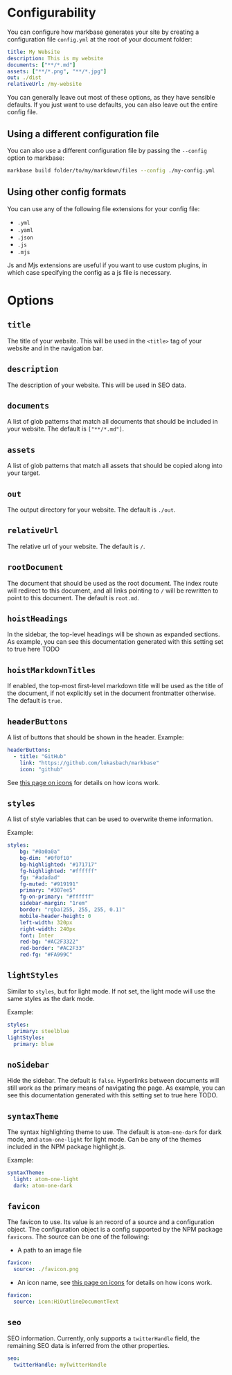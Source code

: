 # Configurability

You can configure how markbase generates your site by creating a configuration file `config.yml` at the root of your
document folder:

```yaml
title: My Website
description: This is my website
documents: ["**/*.md"]
assets: ["**/*.png", "**/*.jpg"]
out: ./dist
relativeUrl: /my-website
```

You can generally leave out most of these options, as they have sensible defaults. If you just want to use defaults,
you can also leave out the entire config file.

## Using a different configuration file

You can also use a different configuration file by passing the `--config` option to markbase:

```bash
markbase build folder/to/my/markdown/files --config ./my-config.yml
```


## Using other config formats

You can use any of the following file extensions for your config file:

- `.yml`
- `.yaml`
- `.json`
- `.js`
- `.mjs`

Js and Mjs extensions are useful if you want to use custom plugins, in which case specifying the config as a js file
is necessary.

# Options

## `title`

The title of your website. This will be used in the `<title>` tag of your website and in the navigation bar.

## `description`

The description of your website. This will be used in SEO data.

## `documents`

A list of glob patterns that match all documents that should be included in your website. The default is `["**/*.md"]`.

## `assets`

A list of glob patterns that match all assets that should be copied along into your target.

## `out`

The output directory for your website. The default is `./out`.

## `relativeUrl`

The relative url of your website. The default is `/`.

## `rootDocument`

The document that should be used as the root document. The index route will redirect to this document, and all links
pointing to `/` will be rewritten to point to this document. The default is `root.md`.

## `hoistHeadings`

In the sidebar, the top-level headings will be shown as expanded sections. As example, you can see this documentation
generated with this setting set to true here TODO

## `hoistMarkdownTitles`

If enabled, the top-most first-level markdown title will be used as the title of the document, if not explicitly set
in the document frontmatter otherwise. The default is `true`.

## `headerButtons`

A list of buttons that should be shown in the header. Example:

```yaml
headerButtons:
  - title: "GitHub"
    link: "https://github.com/lukasbach/markbase"
    icon: "github"
```

See [this page on icons](./icons.md) for details on how icons work.

## `styles`

A list of style variables that can be used to overwrite theme information.

Example:

```yaml
styles:
    bg: "#0a0a0a"
    bg-dim: "#0f0f10"
    bg-highlighted: "#171717"
    fg-highlighted: "#ffffff"
    fg: "#adadad"
    fg-muted: "#919191"
    primary: "#307ee5"
    fg-on-primary: "#ffffff"
    sidebar-margin: "1rem"
    border: "rgba(255, 255, 255, 0.1)"
    mobile-header-height: 0
    left-width: 320px
    right-width: 240px
    font: Inter
    red-bg: "#AC2F3322"
    red-border: "#AC2F33"
    red-fg: "#FA999C"
```

## `lightStyles`

Similar to `styles`, but for light mode. If not set, the light mode will use the same styles as the dark mode.

Example:

```yaml
styles:
  primary: steelblue
lightStyles:
  primary: blue
```

## `noSidebar`

Hide the sidebar. The default is `false`. Hyperlinks between documents will still work as the primary
means of navigating the page. As example, you can see this documentation generated with this setting set to true here TODO.

## `syntaxTheme`

The syntax highlighting theme to use. The default is `atom-one-dark` for dark mode, and `atom-one-light` for light mode. 
Can be any of the themes included in the NPM package highlight.js.

Example:

```yaml
syntaxTheme:
  light: atom-one-light
  dark: atom-one-dark
```

## `favicon`

The favicon to use. Its value is an record of a source and a configuration object. The configuration object is
a config supported by the NPM package `favicons`. The source can be one of the following:

- A path to an image file

```yaml
favicon:
  source: ./favicon.png
```

- An icon name, see [this page on icons](./icons.md) for details on how icons work.

```yaml
favicon:
  source: icon:HiOutlineDocumentText
```

## `seo`

SEO information. Currently, only supports a `twitterHandle` field, the remaining SEO data is inferred from the
other properties.

```yaml
seo:
  twitterHandle: myTwitterHandle
```